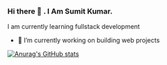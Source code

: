 ### Hi there 👋 . I Am Sumit Kumar.

I am currently learning fullstack development

- 🔭 I’m currently working on building web projects


 [![Anurag's GitHub stats](https://github-readme-stats.vercel.app/api?username=Sumitkmr13)](https://github.com/anuraghazra/github-readme-stats)

<!--
**Sumitkmr13/Sumitkmr13** is a ✨ _special_ ✨ repository because its `README.md` (this file) appears on your GitHub profile.

Here are some ideas to get you started:

- 🔭 I’m currently working on ...
- 🌱 I’m currently learning ...
- 👯 I’m looking to collaborate on ...
- 🤔 I’m looking for help with ...
- 💬 Ask me about ...
- 📫 How to reach me: ...
- 😄 Pronouns: ...
- ⚡ Fun fact: ...
-->
